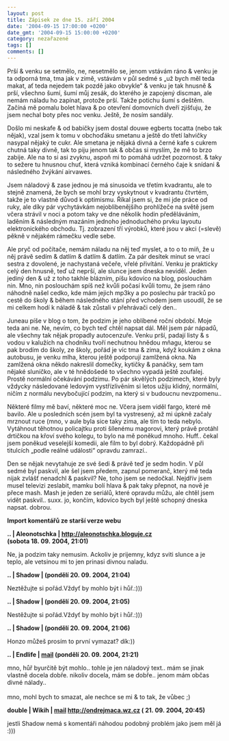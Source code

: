 ```yaml
---
layout: post
title: Zápisek ze dne 15. září 2004
date: '2004-09-15 17:00:00 +0200'
date_gmt: '2004-09-15 15:00:00 +0200'
category: nezařazené
tags: []
comments: []
---
```

<p>Prší &amp; venku se setmělo, ne, nesetmělo se, jenom vstávám ráno &amp; venku je ta odporná tma,  tma jak v zimě, vstávám v půl sedmé s &bdquo;už bych měl teda makat, ať teda nejedem tak pozdě jako  obvykle&ldquo; &amp; venku je tak hnusně &amp; prší, všechno šumí, šumí můj zesák, do kterého je zapojený  discman, ale nemám náladu ho zapínat, protože prší. Takže potichu šumí s deštěm. Začíná mě pomalu bolet  hlava &amp; po otevření domovních dveří zjišťuju, že jsem nechal boty přes noc venku. Ještě, že nosím sandály.</p>
<p>Došlo mi neskafe &amp; od babičky jsem dostal douwe egberts tocatta (nebo tak nějak), vzal jsem  k tomu v obchoďáku smetanu a ještě do třetí lahvičky nasypal nějaký te cukr. Ale smetana je nějaká  divná a černé kafe s cukrem chutná taky divně, tak to piju jenom tak &amp; občas si myslím, že  mě to brzo zabije. Ale na to si asi zvyknu, aspoň mi to pomáhá udržet pozornost. &amp; taky to  sežere tu hnusnou chuť, která vzniká kombinací černého čaje k snídani &amp; následného žvýkání  airvawes.</p>
<p>Jsem náladový &amp; zase jednou je má sinusoida ve třetím kvadrantu, ale to stejně znamená,  že bych se mohl brzy vyskytnout v kvadrantu čtvrtém, takže je to vlastně důvod k optimismu.  Říkal jsem si, že mi jde práce od ruky, ale díky pár vychytávkám nejoblibenějšího prohlížeče na  světě jsem včera strávil v noci a potom taky ve dne několik hodin předěláváním, laděním &amp;  následným mazáním jednoho jednoduchého prvku layoutu elektronického obchodu. Tj. zobrazení  tří výrobků, které jsou v akci (=slevě) pěkně v nějakém rámečku vedle sebe.</p>
<p>Ale pryč od počítače, nemám náladu na něj teď myslet, a to o to míň, že u něj právě sedím &amp;  datlím &amp; datlím &amp; datlím. Za pár desítek minut se vrací sestra z dovolené, je nachystaná večeře,  vřelé přivítání. Venku je prakticky celý den hnusně, teď už neprší, ale slunce jsem dneska neviděl.  Jeden jediný den &amp; už z toho takhle blázním, píšu kdovíco na blog, poslouchám nin. Mno, nin poslouchám  spíš než kvůli počasí kvůli tomu, že jsem ráno náhodně našel cedko, kde mám jejich mp3ky a po poslechu  pár tracků po cestě do školy &amp; během následného stání před vchodem jsem usoudil, že se mi celkem  hodí k náladě &amp; tak zůstali v přehrávači celý den..</p>
<p>Juneau píše v blog o tom, že podzim je jeho oblíbené roční období. Moje teda ani ne. Ne, nevím, co bych  teď chtěl napsat dál. Měl jsem pár nápadů, ale všechny tak nějak propadly autocenzuře. Venku prší,  padají listy &amp; s vodou v kalužích na chodníku tvoří nechutnou hnědou mňagu, kterou se pak brodím  do školy, ze školy, pořád je víc tma &amp; zima, když koukám z okna autobusu, je venku mlha, kterou  ještě podporují zamlžená okna. Na zamlžená okna někdo nakreslil domečky, kytičky &amp; panáčky, sem tam  nějaké sluníčko, ale v té hnědošedé to všechno vypadá ještě zoufalej. Prostě normální očekávání podzimu.  Po pár skvělých podzimech, které byly vždycky následované ledovým vystřízlivěním si letos užiju klidný,  normální, ničím z normálu nevybočující podzim, na který si v budoucnu nevzpomenu..</p>
<p>Některé filmy mě baví, některé moc ne. Včera jsem viděl fargo, které mě bavilo. Ale u posledních  scén jsem byl ta vystresený, až mi úpkně začaly mrznout ruce (mno, v aule byla sice taky zima, ale  tím to teda nebylo. Vytáhnout těhotnou policajtku proti šílenému magorovi, který právě protáhl drtičkou  na křoví svého kolegu, to bylo na mě poněkud mnoho. Huff.. čekal jsem poněkud veselejší komedii, ale  film to byl dobrý. Každopádně při titulcích &bdquo;podle reálné události&ldquo; opravdu zamrazí..</p>
<p>Den se nějak nevytahuje ze své šedi &amp; právě teď je sedm hodin. V půl sedmé byl paskvil, ale šel jsem  předem, zapnul pomeranč, který mě teda nijak zvlášť nenadchl &amp; paskvil? Ne, toho jsem se nedočkal.  Nejdřív jsem musel televizi zeslabit, mamku bolí hlava &amp; pak taky přepnot, na nově je přece mash.  Mash je jeden ze seriálů, které opravdu můžu, ale chtěl jsem vidět paskvil.. suxx. jo, končím, kdovíco  bych byl ještě schopný dneska napsat. dobrou.</p>
<div class="import-komentaru">
<p><strong>Import komentářů ze starší verze webu</strong></p>
<div class="comment">
<p style="font-weight:bold"><span class="compredmet">..</span> | <span class="comname">Aleonotschka</span> |  <a href="http://aleonotschka.bloguje.cz">http://aleonotschka.bloguje.cz</a> (sobota&nbsp;18.&nbsp;09.&nbsp;2004,&nbsp;21:01)</p>
<p>Ne, ja podzim taky nemusim. Ackoliv je prijemny, kdyz sviti slunce a je teplo, ale vetsinou mi to jen prinasi divnou naladu. </p>
</div>
<div class="comment">
<p style="font-weight:bold"><span class="compredmet">..</span> | <span class="comname">Shadow</span> | (pondělí&nbsp;20.&nbsp;09.&nbsp;2004,&nbsp;21:04)</p>
<p>Neztěžujte si pořád.Vždyť by mohlo být i hůř.:))) </p>
</div>
<div class="comment">
<p style="font-weight:bold"><span class="compredmet">..</span> | <span class="comname">Shadow</span> | (pondělí&nbsp;20.&nbsp;09.&nbsp;2004,&nbsp;21:05)</p>
<p>Nestěžujte si pořád.Vždyť by mohlo být i hůř.:))) </p>
</div>
<div class="comment">
<p style="font-weight:bold"><span class="compredmet">..</span> | <span class="comname">Shadow</span> | (pondělí&nbsp;20.&nbsp;09.&nbsp;2004,&nbsp;21:06)</p>
<p>Honzo můžeš prosím to první vymazat? dík:)) </p>
</div>
<div class="comment">
<p style="font-weight:bold"><span class="compredmet">..</span> | <span class="comname">Endlife</span> |  <a href="mailto:jan.martinek@post.cz">mail</a> (pondělí&nbsp;20.&nbsp;09.&nbsp;2004,&nbsp;21:21)</p>
<p>mno, hůř byurčitě být mohlo.. tohle je jen náladový text.. mám se jinak vlastně docela dobře. nikoliv docela, mám se dobře.. jenom mám občas divné nálady.. <br>  <br> mno, mohl bych to smazat, ale nechce se mi &amp; to tak, že vůbec ;) </p>
</div>
<div class="comment">
<p style="font-weight:bold"><span class="compredmet">double</span> | <span class="comname">Wikih</span> |  <a href="mailto:ondrejmaca@centrum.cz">mail</a>  <a href="http://ondrejmaca.wz.cz">http://ondrejmaca.wz.cz</a> (&nbsp;21.&nbsp;09.&nbsp;2004,&nbsp;20:45)</p>
<p>jestli Shadow nemá s komentáři náhodou podobný problém jako jsem měl já :))) </p>
</div>
</div>

